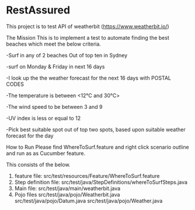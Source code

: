 # RestAssured

This project is to test API of weatherbit (https://www.weatherbit.io/)

The Mission
This is to implement a test to automate finding the best beaches which meet the below criteria.

-Surf in any of 2 beaches Out of top ten in Sydney

-surf on Monday & Friday in next 16 days

-I look up the the weather forecast for the next 16 days with POSTAL CODES

-The temperature is between <12℃ and 30℃>

-The wind speed to be between 3 and 9

-UV index is less or equal to 12

-Pick best suitable spot out of top two spots, based upon suitable weather forecast for the day

How to Run
Please find WhereToSurf.feature and right click scenario outline and run as as Cucumber feature.

This consists of the below.
1. feature file:  src/test/resources/Feature/WhereToSurf.feature
2. Step definition file: src/test/java/StepDefinitions/whereToSurfSteps.java
3. Main file: src/test/java/main/weatherbit.java
4. Pojo files 
   src/test/java/pojo/Weatherbit.java
   src/test/java/pojo/Datum.java
   src/test/java/pojo/Weather.java
